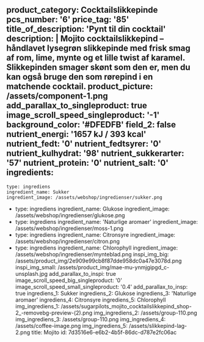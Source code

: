 product_category: Cocktailslikkepinde
pcs_number: '6'
price_tag: '85'
title_of_description: 'Pynt til din cocktail'
description: |
  Mojito cocktailslikkepind – håndlavet lysegrøn slikkepinde med frisk smag af rom, lime, mynte og et lille twist af karamel.
  Slikkepinden smager skønt som den er, men du kan også bruge den som rørepind i en matchende cocktail.
product_picture: /assets/component-1.png
add_parallax_to_singleproduct: true
image_scroll_speed_singleproduct: '-1'
background_color: '#DFEDFB'
field_2: false
nutrient_energi: '1657 kJ / 393 kcal'
nutrient_fedt: '0'
nutrient_fedtsyrer: '0'
nutrient_kulhydrat: '98'
nutrient_sukkerarter: '57'
nutrient_protein: '0'
nutrient_salt: '0'
ingredients:
  -
    type: ingrediens
    ingredient_name: Sukker
    ingredient_image: /assets/webshop/ingredienser/sukker.png
  -
    type: ingrediens
    ingredient_name: Glukose
    ingredient_image: /assets/webshop/ingredienser/glukose.png
  -
    type: ingrediens
    ingredient_name: 'Naturlige aromaer'
    ingredient_image: /assets/webshop/ingredienser/moss-1.png
  -
    type: ingrediens
    ingredient_name: Citronsyre
    ingredient_image: /assets/webshop/ingredienser/citron.png
  -
    type: ingrediens
    ingredient_name: Chlorophyll
    ingredient_image: /assets/webshop/ingredienser/mynteblad.png
inspi_img_big: /assets/product_img/2e909e99cb8f87dde958dc0a47e3078d.png
inspi_img_small: /assets/product_img/mae-mu-ynmjgipgd_c-unsplash.jpg
add_parallax_to_inspi: true
image_scroll_speed_big_singleproduct: '0'
image_scroll_speed_small_singleproduct: '0.4'
add_parallax_to_insp: true
ingrediens_1: Sukker
ingrediens_2: Glukose
ingrediens_3: 'Naturlige aromaer'
ingrediens_4: Citronsyre
ingrediens_5: Chlorophyll
img_ingrediens_1: /assets/sugarpilots_mojito_cocktailslikkepind_shop-2_-removebg-preview-(2).png
img_ingrediens_2: /assets/group-110.png
img_ingrediens_3: /assets/group-110.png
img_ingrediens_4: /assets/coffee-image.png
img_ingrediens_5: /assets/slikkepind-lag-2.png
title: Mojito
id: 7d3516e6-e6b2-4b5f-86dc-d787e2fc06ac
